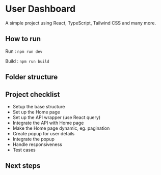 # User Dashboard

A simple project using React, TypeScript, Tailwind CSS and many more.

## How to run

Run : `npm run dev`

Build : `npm run build`
    

## Folder structure


## Project checklist

- Setup the base structure
- Set up the Home page
- Set up the API wrapper (use React query)
- Integrate the API with Home page
- Make the Home page dynamic, eg. pagination
- Create popup for user details
- Integrate the popup
- Handle responsiveness
- Test cases



## Next steps